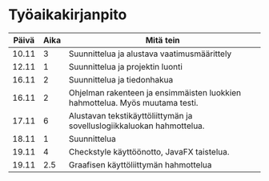 # Työaikakirjanpito

Päivä | Aika | Mitä tein
----- | ---- | ---------
10.11 | 3 | Suunnittelua ja alustava vaatimusmäärittely
12.11 | 1 | Suunnittelua ja projektin luonti
16.11 | 2 | Suunnittelua ja tiedonhakua
16.11 | 2 | Ohjelman rakenteen ja ensimmäisten luokkien hahmottelua. Myös muutama testi.
17.11 | 6 | Alustavan tekstikäyttöliittymän ja sovelluslogiikkaluokan hahmottelua.
18.11 | 1 | Suunnittelua
19.11 | 4 | Checkstyle käyttöönotto, JavaFX taistelua.
19.11 | 2.5 | Graafisen käyttöliittymän hahmottelua
